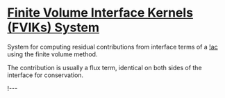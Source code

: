 # [Finite Volume Interface Kernels (FVIKs) System](syntax/FVInterfaceKernels/index.md)

System for computing residual contributions from interface terms of a [!ac](PDE) using
the finite volume method.

The contribution is usually a flux term, identical on both sides of the interface for conservation.

!---
